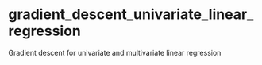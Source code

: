 # gradient_descent_univariate_linear_regression
Gradient descent for univariate and multivariate linear regression 
